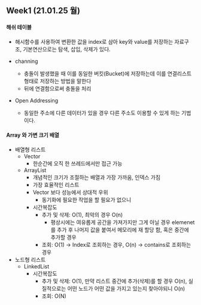 ## Week1 (21.01.25 월)
#### 해쉬 테이블
- 해시함수를 사용하여 변환한 값을 index로 삼아 key와 value를 저장하는 자료구조, 기본연산으로는 탐색, 삽입, 삭제가 있다.
- channing
    - 충돌이 발생했을 때 이를 동일한 버킷(Bucket)에 저장하는데 이를 연결리스트 형태로 저장하는 방법을 말한다
    - 뒤에 연결함으로써 충돌을 처리
    
- Open Addressing
    - 동일한 주소에 다른 데이터가 있을 경우 다른 주소도 이용할 수 있게 하는 기법이다.
#### Array 와 가변 크기 배열
- 배열형 리스트
    - Vector
        - 한순간에 오직 한 쓰레드에서만 접근 가능
    - ArrayList
        - 개념적인 크기가 조절하는 배열과 가장 가까움, 인덱스 가짐
        - 가장 효율적인 리스트
        - Vector 보다 성능에서 상대적 우위
            - 동기화에 필요한 작업을 할 필요가 없으니
        - 시간복잡도
            - 추가 및 삭제: O(1), 최악의 경우 O(n)
                - 평상시에는 여유롭게 공간을 가져가지만 그게 아닐 경우 elemenet를 추가 후 나머지 값을 붙여서 메모리에 재 할당 함, 혹은 중간에 추가할 경우
            - 조회: O(1) -> Index로 조회하는 경우, O(n) -> contains로 조회하는 경우
- 노드형 리스트
    - LinkedList
        - 시간복잡도
            - 추가 및 삭제: O(1), 만약 리스트 중간에 추가(삭제)를 할 경우 O(n), 실질적으로는 어떤 노드가 어떤 값을 가지고 있는지 찾아야되니 O(n)
            - 조회: O(N)